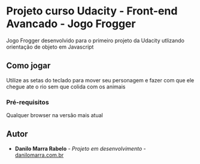 # Projeto curso Udacity - Front-end Avancado - Jogo Frogger

Jogo Frogger desenvolvido para o primeiro projeto da Udacity utlizando orientação de objeto em Javascript

## Como jogar

Utilize as setas do teclado para mover seu personagem e fazer com que ele chegue ate o rio sem que colida com os animais

### Pré-requisitos

Qualquer browser na versão mais atual

## Autor

* **Danilo Marra Rabelo** - *Projeto em desenvolvimento* - [danilomarra.com.br](http://danilomarra.com.br/)


